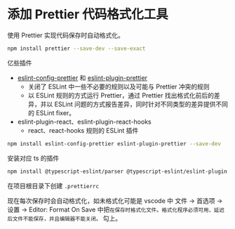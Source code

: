 # 添加 Prettier 代码格式化工具

使用 Prettier 实现代码保存时自动格式化。

```bash
npm install prettier --save-dev --save-exact
```

亿些插件

-   [eslint-config-prettier](https://github.com/prettier/eslint-config-prettier) 和 [eslint-plugin-prettier](https://github.com/prettier/eslint-plugin-prettier)
    -   关闭了 ESLint 中一些不必要的规则以及可能与 Prettier 冲突的规则
    -   以 ESLint 规则的方式运行 Prettier，通过 Prettier 找出格式化前后的差异，并以 ESLint 问题的方式报告差异，同时针对不同类型的差异提供不同的 ESLint fixer。
-   eslint-plugin-react、eslint-plugin-react-hooks
    -   react、react-hooks 规则的 ESLint 插件

```bash
npm install eslint-config-prettier eslint-plugin-prettier --save-dev
```

安装对应 ts 的插件

```bash
npm install @typescript-eslint/parser @typescript-eslint/eslint-plugin --save-dev
```

在项目根目录下创建 `.prettierrc`

现在每次保存时会自动格式化，如未格式化可能是 vscode 中 文件 -> 首选项 -> 设置 -> Editor: Format On Save 中把`在保存时格式化文件。格式化程序必须可用，延迟后文件不能保存，并且编辑器不能关闭。` 勾上。
